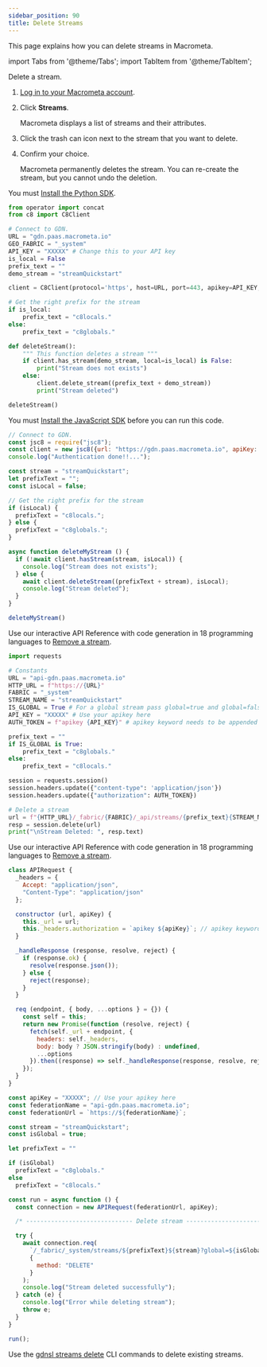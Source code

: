 ```yaml
---
sidebar_position: 90
title: Delete Streams
---
```


This page explains how you can delete streams in Macrometa.

import Tabs from '@theme/Tabs';
import TabItem from '@theme/TabItem';

<Tabs groupId="operating-systems">
<TabItem value="console" label="Web Console">

Delete a stream.

1. [Log in to your Macrometa account](https://auth.paas.macrometa.io/).
1. Click **Streams**.

   Macrometa displays a list of streams and their attributes.

1. Click the trash can icon next to the stream that you want to delete.
1. Confirm your choice.

    Macrometa permanently deletes the stream. You can re-create the stream, but you cannot undo the deletion.

</TabItem>
<TabItem value="py" label="Python SDK">

You must [Install the Python SDK](../sdks/install-sdks.md).

```py
from operator import concat
from c8 import C8Client

# Connect to GDN.
URL = "gdn.paas.macrometa.io"
GEO_FABRIC = "_system"
API_KEY = "XXXXX" # Change this to your API key
is_local = False
prefix_text = ""
demo_stream = "streamQuickstart"

client = C8Client(protocol='https', host=URL, port=443, apikey=API_KEY, geofabric=GEO_FABRIC)

# Get the right prefix for the stream
if is_local:
    prefix_text = "c8locals."
else:
    prefix_text = "c8globals."

def deleteStream():
    """ This function deletes a stream """
    if client.has_stream(demo_stream, local=is_local) is False:
        print("Stream does not exists")
    else:
        client.delete_stream((prefix_text + demo_stream))
        print("Stream deleted")

deleteStream()
```

</TabItem>
<TabItem value="js" label="JavaScript SDK">

You must [Install the JavaScript SDK](../sdks/install-sdks.md) before you can run this code.

```js
// Connect to GDN.
const jsc8 = require("jsc8");
const client = new jsc8({url: "https://gdn.paas.macrometa.io", apiKey: "XXXXX", fabricName: "_system"});
console.log("Authentication done!!...");

const stream = "streamQuickstart";
let prefixText = "";
const isLocal = false;

// Get the right prefix for the stream
if (isLocal) {
  prefixText = "c8locals.";
} else {
  prefixText = "c8globals.";
}

async function deleteMyStream () {
  if (!await client.hasStream(stream, isLocal)) {
    console.log("Stream does not exists");
  } else {
    await client.deleteStream((prefixText + stream), isLocal);
    console.log("Stream deleted");
  }
}

deleteMyStream()
```

</TabItem>
<TabItem value="api-py" label="API - Python">

Use our interactive API Reference with code generation in 18 programming languages to [Remove a stream](https://macrometa.com/docs/api#/operations/DeleteStream).

```py
import requests

# Constants
URL = "api-gdn.paas.macrometa.io"
HTTP_URL = f"https://{URL}"
FABRIC = "_system"
STREAM_NAME = "streamQuickstart"
IS_GLOBAL = True # For a global stream pass global=true and global=false for local stream
API_KEY = "XXXXX" # Use your apikey here
AUTH_TOKEN = f"apikey {API_KEY}" # apikey keyword needs to be appended

prefix_text = ""
if IS_GLOBAL is True:
    prefix_text = "c8globals."
else:
    prefix_text = "c8locals."

session = requests.session()
session.headers.update({"content-type": 'application/json'})
session.headers.update({"authorization": AUTH_TOKEN})

# Delete a stream
url = f"{HTTP_URL}/_fabric/{FABRIC}/_api/streams/{prefix_text}{STREAM_NAME}?global={IS_GLOBAL}"
resp = session.delete(url)
print("\nStream Deleted: ", resp.text) 
```

</TabItem>
<TabItem value="api-js" label="API - JS">

Use our interactive API Reference with code generation in 18 programming languages to [Remove a stream](https://macrometa.com/docs/api#/operations/DeleteStream).

```js
class APIRequest {
  _headers = {
    Accept: "application/json",
    "Content-Type": "application/json"
  };

  constructor (url, apiKey) {
    this._url = url;
    this._headers.authorization = `apikey ${apiKey}`; // apikey keyword needs to be appended
  }

  _handleResponse (response, resolve, reject) {
    if (response.ok) {
      resolve(response.json());
    } else {
      reject(response);
    }
  }

  req (endpoint, { body, ...options } = {}) {
    const self = this;
    return new Promise(function (resolve, reject) {
      fetch(self._url + endpoint, {
        headers: self._headers,
        body: body ? JSON.stringify(body) : undefined,
        ...options
      }).then((response) => self._handleResponse(response, resolve, reject));
    });
  }
}

const apiKey = "XXXXX"; // Use your apikey here
const federationName = "api-gdn.paas.macrometa.io";
const federationUrl = `https://${federationName}`;

const stream = "streamQuickstart";
const isGlobal = true;

let prefixText = ""

if (isGlobal)
  prefixText = "c8globals."
else
  prefixText = "c8locals."

const run = async function () {
  const connection = new APIRequest(federationUrl, apiKey);

  /* ------------------------------ Delete stream ----------------------------- */

  try {
    await connection.req(
      `/_fabric/_system/streams/${prefixText}${stream}?global=${isGlobal}`,
      {
        method: "DELETE"
      }
    );
    console.log("Stream deleted successfully");
  } catch (e) {
    console.log("Error while deleting stream");
    throw e;
  }
}

run();
```
</TabItem>
<TabItem value="cli" label="CLI">

Use the [gdnsl streams delete](../cli/streams-cli.md#gdnsl-streams-delete) CLI commands to delete existing streams.

</TabItem>
</Tabs>
